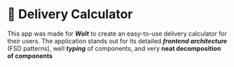 <h1>🚚 Delivery Calculator </h1>

This app was made for ***Wolt*** to create an easy-to-use delivery calculator for their users. The application stands out for its detailed ***frontend architecture*** (FSD patterns), well ***typing*** of components, and very **neat decomposition of components** 
